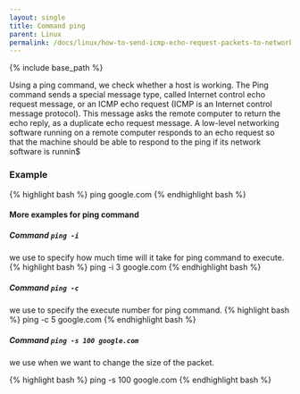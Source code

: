 ```yaml
---
layout: single
title: Command ping
parent: Linux
permalink: /docs/linux/how-to-send-icmp-echo-request-packets-to-network-hosts/
---
```


{% include base_path %}



Using a ping command, we check whether a host is working.
The Ping command sends a special message type, called Internet control echo request message, or an ICMP echo request (ICMP is an Internet control message protocol).
This message asks the remote computer to return the echo reply, as a duplicate echo request message.
A low-level networking software running on a remote computer responds to an echo request so that the machine should be able to respond to the ping if its network software is runnin$

### Example
{% highlight bash %}
ping google.com
{% endhighlight bash %}

#### More examples for ping command

##### Command ```ping -i```
we use to specify how much time will it take for ping command to execute.
{% highlight bash %}
ping -i 3 google.com
{% endhighlight bash %}

##### Command ```ping -c```
we use to specify the execute number for ping command.
{% highlight bash %}
ping -c 5 google.com
{% endhighlight bash %}

##### Command ```ping -s 100 google.com```
we use when we want to change the size of the packet.

{% highlight bash %}
ping -s 100 google.com
{% endhighlight bash %}

